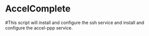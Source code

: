 # AccelComplete
#This script will install and configure the ssh service and install and configure the accel-ppp service.
